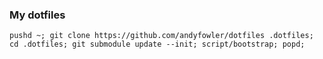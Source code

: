 ### My dotfiles

```
pushd ~; git clone https://github.com/andyfowler/dotfiles .dotfiles; cd .dotfiles; git submodule update --init; script/bootstrap; popd;
```

